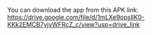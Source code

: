 You can download the app from this APK link: https://drive.google.com/file/d/1mLXe9opslIK0-KKk2EMCB7yjvWFRcZ_c/view?usp=drive_link
